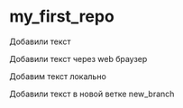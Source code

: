 ﻿# my_first_repo

Добавили текст

Добавили текст через web браузер

Добавим текст локально

Добавили текст в новой ветке new_branch